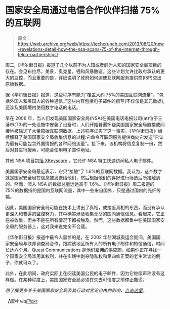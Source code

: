 # 国家安全局通过电信合作伙伴扫描 75%的互联网

> 原文：<https://web.archive.org/web/https://techcrunch.com/2013/08/20/new-revelations-detail-how-the-nsa-scans-75-of-the-internet-through-telco-partnerships/>

周二,《华尔街日报》报道了几个以前不为人知或者鲜为人知的国家安全局项目的存在。会见布拉尼，美景，奥克星，锂和风暴酿造。这些计划允许比政府承认的更大的监控，而且重要的是，详细说明了政府如何迫使互联网服务提供商(ISP)交出原始数据。

据《华尔街日报》报道，这些程序有能力“覆盖大约 75%的美国互联网流量”，“包括外国人和美国人的各种通信。”这些内容包括电子邮件的撰写(不仅仅是其元数据),还涉及美国境内使用数字电话的电话。

早在 2006 年，当人们发现美国国家安全局(NSA)在美国电话电报公司(at)位于三藩市(T3)的一处设施中安装了设备时，人们开始普遍怀疑美国国家安全局直接或间接地被输送了大量原始互联网数据。上述程序证实了这一事实。《华尔街日报》继续解释了美国国家安全局收集信息的过程:它命令互联网服务提供商向它发送“它认为最有可能包含外国情报的各种网络流量”。接下来，该机构将信息复制一份，然后对其进行搜索，可能会使用电子邮件地址。

其他 NSA 项目[包括 XKeyscore](https://web.archive.org/web/20230204145007/https://techcrunch.com/2013/07/31/nsa-project-x-keyscore-collects-nearly-everything-you-do-on-the-internet/) ，它允许 NSA 特工快速访问私人电子邮件。

美国国家安全局最近表示，它只“接触”了 1.6%的互联网数据。我认为，这个数字就是国家安全局在信息被发送给他们，然后根据他们的喜好进行筛选后所接触到的。然而，流入 NSA 的数据总量远远高于 1.6%。《华尔街日报》周二报道的 75%的数据指的是国内互联网流量，其中一些来自国外，只是通过国内的光纤传输。

因此，美国国家安全局可能在技术上讲出了真相，或接近真相的东西，而没有承认更深入和普遍的监控努力，其中确实涉及收集无尽的国内通信信息。看起来，它正在被收集，但并不是在所有情况下都被触及。然而，这些数据都集中在美国国家安全局的服务器上，这对我来说完全不合适。

《华尔街日报》报道中最令人震惊的是，在 2002 年盐湖城奥运会期间，美国国家安全局与联邦调查局合作，跟踪该地区所有人的所有电子邮件和短信通信，时间长达六个月。Quest Communications 是他们雇佣的供应商。如果你正在寻找一个国家安全局滥用其权利，并在实践中剥夺隐私权和第四修正案的老生常谈的例子，你就可以了。

此外，在此期间，政府实际上在阅读美国公民的电子邮件，因为它继续声称没有这样做。在某种程度上，美国国家安全局必须在失去可信度之前停止撒谎。

*想了解更多关于美国国家安全局及其行动对言论自由的影响，[点击这里](https://web.archive.org/web/20230204145007/https://techcrunch.com/2013/08/20/smashed-hard-drives-shuttered-email-services-and-the-slow-leak-of-free-speech/)。*

*【图片 via[Flickr](https://web.archive.org/web/20230204145007/http://www.flickr.com/photos/scobleizer/)*